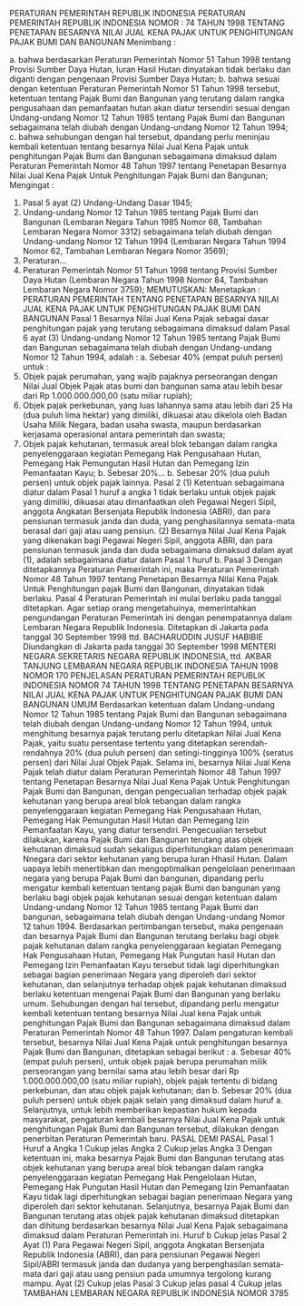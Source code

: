  PERATURAN PEMERINTAH REPUBLIK INDONESIA PERATURAN PEMERINTAH REPUBLIK INDONESIA NOMOR : 74 TAHUN 1998 TENTANG PENETAPAN BESARNYA NILAI JUAL KENA PAJAK UNTUK PENGHITUNGAN PAJAK BUMI DAN BANGUNAN
Menimbang :

a. bahwa berdasarkan Peraturan Pemerintah Nomor 51 Tahun 1998 tentang Provisi Sumber Daya Hutan, Iuran Hasil Hutan dinyatakan tidak berlaku dan diganti dengan pengenaan Provisi Sumber Daya Hutan;
b. bahwa sesuai dengan ketentuan Peraturan Pemerintah Nomor 51 Tahun 1998 tersebut, ketentuan tentang Pajak Bumi dan Bangunan yang terutang dalam rangka pengusahaan dan pemanfaatan hutan akan diatur tersendiri sesuai dengan Undang-undang Nomor 12 Tahun 1985 tentang Pajak Bumi dan Bangunan sebagaimana telah diubah dengan Undang-undang Nomor 12 Tahun 1994;
c. bahwa sehubungan dengan hal tersebut, dpandang perlu meninjau kembali ketentuan tentang besarnya Nilai Jual Kena Pajak untuk penghitungan Pajak Bumi dan Bangunan sebagaimana dimaksud dalam Peraturan Pemerintah Nomor 48 Tahun 1997 tentang Penetapan Besarnya Nilai Jual Kena Pajak Untuk Penghitungan Pajak Bumi dan Bangunan;
Mengingat :

1. Pasal 5 ayat (2) Undang-Undang Dasar 1945;
2. Undang-undang Nomor 12 Tahun 1985 tentang Pajak Bumi dan Bangunan (Lembaran Negara Tahun 1985 Nomor 68, Tambahan Lembaran Negara Nomor 3312) sebagaimana telah diubah dengan Undang-undang Nomor 12 Tahun 1994 (Lembaran Negara Tahun 1994 Nomor 62, Tambahan Lembaran Negara Nomor 3569);
3. Peraturan...
3. Peraturan Pemerintah Nomor 51 Tahun 1998 tentang Provisi Sumber Daya Hutan (Lembaran Negara Tahun 1998 Nomor 84, Tambahan Lembaran Negara Nomor 3759);
MEMUTUSKAN:
 Menetapkan : PERATURAN PEMERINTAH TENTANG PENETAPAN BESARNYA NILAI JUAL KENA PAJAK UNTUK PENGHITUNGAN PAJAK BUMI DAN BANGUNAN
Pasal 1
Besarnya Nilai Jual Kena Pajak sebagai dasar penghitungan pajak yang terutang sebagaimana dimaksud dalam Pasal 6 ayat (3) Undang-undang Nomor 12 Tahun 1985 tentang Pajak Bumi dan Bangunan sebagaimana telah diubah dengan Undang-undang Nomor 12 Tahun 1994, adalah :
a. Sebesar 40% (empat puluh persen) untuk :
1. Objek pajak perumahan, yang wajib pajaknya perseorangan dengan Nilai Jual Objek Pajak atas bumi dan bangunan sama atau lebih besar dari Rp 1.000.000.000,00 (satu miliar rupiah);
2. Objek pajak perkebunan, yang luas lahannya sama atau lebih dari 25 Ha (dua puluh lima hektar) yang dimiliki, dikuasai atau dikelola oleh Badan Usaha Milik Negara, badan usaha swasta, maupun berdasarkan kerjasama operasional antara pemerintah dan swasta;
3. Objek pajak kehutanan, termasuk areal blok tebangan dalam rangka penyelenggaraan kegiatan Pemegang Hak Pengusahaan Hutan, Pemegang Hak Pemungutan Hasil Hutan dan Pemegang Izin Pemanfaatan Kayu;
b. Sebesar 20%...
b. Sebesar 20% (dua puluh persen) untuk objek pajak lainnya.
Pasal 2
(1) Ketentuan sebagaimana diatur dalam Pasal 1 huruf a angka 1 tidak berlaku untuk objek pajak yang dimiliki, dikuasai atau dimanfaatkan oleh Pegawai Negeri Sipil, anggota Angkatan Bersenjata Republik Indonesia (ABRI), dan para pensiunan termasuk janda dan duda, yang penghasilannya semata-mata berasal dari gaji atau uang pensiun.
(2) Besarnya Nilai Jual Kena Pajak yang dikenakan bagi Pegawai Negeri Sipil, anggota ABRI, dan para pensiunan termasuk janda dan duda sebagaimana dimaksud dalam ayat (1), adalah sebagaimana diatur dalam Pasal 1 huruf b.
Pasal 3
Dengan ditetapkannya Peraturan Pemerintah ini, maka Peraturan Pemerintah Nomor 48 Tahun 1997 tentang Penetapan Besarnya Nilai Kena Pajak Untuk Penghitungan pajak Bumi dan Bangunan, dinyatakan tidak berlaku.
Pasal 4
Peraturan Pemerintah ini mulai berlaku pada tanggal ditetapkan.
Agar setiap orang mengetahuinya, memerintahkan pengundangan Peraturan Pemerintah ini dengan penempatannya dalam Lembaran Negara Republik Indonesia. Ditetapkan di Jakarta pada tanggal 30 September 1998 ttd. BACHARUDDIN JUSUF HABIBIE Diundangkan di Jakarta pada tanggal 30 September 1998 MENTERI NEGARA SEKRETARIS NEGARA REPUBLIK INDONESIA, ttd. AKBAR TANJUNG LEMBARAN NEGARA REPUBLIK INDONESIA TAHUN 1998 NOMOR 170 PENJELASAN PERATURAN PEMERINTAH REPUBLIK INDONESIA NOMOR 74 TAHUN 1998 TENTANG PENETAPAN BESARNYA NILAI JUAL KENA PAJAK UNTUK PENGHITUNGAN PAJAK BUMI DAN BANGUNAN UMUM Berdasarkan ketentuan dalam Undang-undang Nomor 12 Tahun 1985 tentang Pajak Bumi dan Bangunan sebagaimana telah diubah dengan Undang-undang Nomor 12 Tahun 1994, untuk menghitung besarnya pajak terutang perlu ditetapkan Nilai Jual Kena Pajak, yaitu suatu persentase tertentu yang ditetapkan serendah-rendahnya 20% (dua puluh persen) dan setingi-tingginya 100% (seratus persen) dari Nilai Jual Objek Pajak. Selama ini, besarnya Nilai Jual Kena Pajak telah diatur dalam Peraturan Pemerintah Nomor 48 Tahun 1997 tentang Penetapan Besarnya Nilai Jual Kena Pajak Untuk Penghitungan Pajak Bumi dan Bangunan, dengan pengecualian terhadap objek pajak kehutanan yang berupa areal blok tebangan dalam rangka penyelenggaraan kegiatan Pemegang Hak Pengusahaan Hutan, Pemegang Hak Pemungutan Hasil Hutan dan Pemegang Izin Pemanfaatan Kayu, yang diatur tersendiri. Pengecualian tersebut dilakukan, karena Pajak Bumi dan Bangunan terutang atas objek kehutanan dimaksud sudah sekaligus diperhitungkan dalam penerimaan Nnegara dari sektor kehutanan yang berupa Iuran Hhasil Hutan. Dalam uapaya lebih menertibkan dan mengoptimalkan pengelolaan penerimaan negara yang berupa Pajak Bumi dan bangunan, dipandang perlu mengatur kembali ketentuan tentang pajak Bumi dan bangunan yang berlaku bagi objek pajak kehutanan sesuai dengan ketentuan dalam Undang-undang Nomor 12 Tahun 1985 tentang Pajak Bumi dan bangunan, sebagaimana telah diubah dengan Undang-undang Nomor 12 tahun 1994. Berdasarkan pertimbangan tersebut, maka pengenaan dan besarnya Pajak Bumi dan Bangunan terutang berlaku bagi objek pajak kehutanan dalam rangka penyelenggaraan kegiatan Pemegang Hak Pengusahaan Hutan, Pemegang Hak Pungutan hasil Hutan dan Pemegang Izin Pemanfaatan Kayu tersebut tidak lagi diperhitungkan sebagai bagian penerimaan Negara yang diperoleh dari sektor kehutanan, dan selanjutnya terhadap objek pajak kehutanan dimaksud berlaku ketentuan mengenai Pajak Bumi dan Bangunan yang berlaku umum. Sehubungan dengan hal tersebut, dipandang perlu mengatur kembali ketentuan tentang besarnya Nilai Jual kena Pajak untuk penghitungan Pajak Bumi dan Bangunan sebagaimana dimaksud dalam Peraturan Pemerintah Nomor 48 Tahun 1997. Dalam pengaturan kembali tersebut, besarnya Nilai Jual Kena Pajak untuk penghitungan besarnya Pajak Bumi dan Bangunan, ditetapkan sebagai berikut :
a. Sebesar 40% (empat puluh persen), untuk objek pajak berupa perumahan milik perseorangan yang bernilai sama atau lebih besar dari Rp 1.000.000.000,00 (satu miliar rupiah), objek pajak tertentu di bidang perkebunan, dan atau objek pajak kehutanan; dan
b. Sebesar 20% (dua puluh persen) untuk objek pajak selain yang dimaksud dalam huruf a. Selanjutnya, untuk lebih memberikan kepastian hukum kepada masyarakat, pengaturan kembali besarnya Nilai Jual Kena Pajak untuk penghitungan Pajak Bumi dan Bangunan tersebut, dilakukan dengan penerbitan Peraturan Pemerintah baru. PASAL DEMI PASAL
Pasal 1
Huruf a Angka 1 Cukup jelas Angka 2 Cukup jelas Angka 3 Dengan ketentuan ini, maka besarnya Pajak Bumi dan Bangunan terutang atas objek kehutanan yang berupa areal blok tebangan dalam rangka penyelenggaraan kegiatan Pemegang Hak Pengelolaan Hutan, Pemegang Hak Pungutan Hasil Hutan dan Pemegang Izin Pemanfaatan Kayu tidak lagi diperhitungkan sebagai bagian penerimaan Negara yang diperoleh dari sektor kehutanan. Selanjutnya, besarnya Pajak Bumi dan Bangunan terutang atas objek pajak kehutanan dimaksud ditetapkan dan dihitung berdasarkan besarnya Nilai Jual Kena Pajak sebagaimana dimaksud dalam Peraturan Pemerintah ini. Huruf b Cukup jelas
Pasal 2
Ayat (1) Para Pegawai Negeri Sipil, anggota Angkatan Bersenjata Republik Indonesia (ABRI), dan para pensiunan Pegawai Negeri Sipil/ABRI termasuk janda dan dudanya yang berpenghasilan semata-mata dari gaji atau uang pensiun pada umumnya tergolong kurang mampu. Ayat (2) Cukup jelas
Pasal 3
Cukup jelas pasal 4 Cukup jelas TAMBAHAN LEMBARAN NEGARA REPUBLIK INDONESIA NOMOR 3785